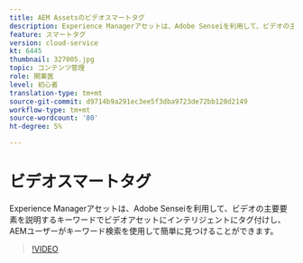```yaml
---
title: AEM Assetsのビデオスマートタグ
description: Experience Managerアセットは、Adobe Senseiを利用して、ビデオの主要要素を説明するキーワードでビデオアセットにインテリジェントにタグ付けし、AEMユーザーがキーワード検索を使用して簡単に見つけることができます。
feature: スマートタグ
version: cloud-service
kt: 6445
thumbnail: 327005.jpg
topic: コンテンツ管理
role: 開業医
level: 初心者
translation-type: tm+mt
source-git-commit: d9714b9a291ec3ee5f3dba9723de72bb120d2149
workflow-type: tm+mt
source-wordcount: '80'
ht-degree: 5%

---
```



# ビデオスマートタグ

Experience Managerアセットは、Adobe Senseiを利用して、ビデオの主要要素を説明するキーワードでビデオアセットにインテリジェントにタグ付けし、AEMユーザーがキーワード検索を使用して簡単に見つけることができます。

>[!VIDEO](https://video.tv.adobe.com/v/327005/?quality=12&learn=on)
